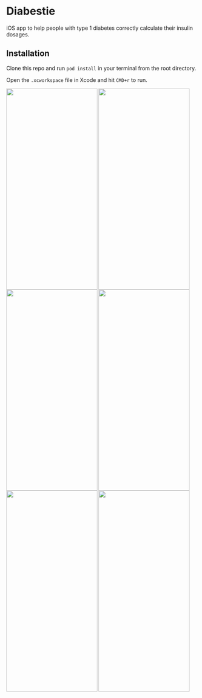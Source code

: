 # Diabestie
iOS app to help people with type 1 diabetes correctly calculate their insulin dosages.

  
## Installation
Clone this repo and run `pod install` in your terminal from the root directory.

Open the `.xcworkspace` file in Xcode and hit `CMD+r` to run.

<img align="left" width="240" height="530" src="https://user-images.githubusercontent.com/29615757/96514761-bd128a00-1229-11eb-8549-aadb3b89e8e2.PNG">
<img align="left" width="240" height="530" src="https://user-images.githubusercontent.com/29615757/96514806-d1568700-1229-11eb-8148-be772d9980c8.PNG">
<img align="left" width="240" height="530" src="https://user-images.githubusercontent.com/29615757/96514842-e501ed80-1229-11eb-8d58-e672f7cf5e3e.PNG">
<img align="left" width="240" height="530" src="https://user-images.githubusercontent.com/29615757/96514871-efbc8280-1229-11eb-8342-a52cc5614c83.PNG">
<img align="left" width="240" height="530" src="https://user-images.githubusercontent.com/29615757/96514895-fba84480-1229-11eb-9029-7d41a2244bcf.PNG">
<img align="left" width="240" height="530" src="https://user-images.githubusercontent.com/29615757/96514915-0531ac80-122a-11eb-8c7d-026b1bce9243.PNG">
